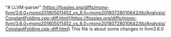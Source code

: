 "# LLVM-parser"
[https://fossies.org/diffs/mono-llvm/3.6.0+mono201805011452_vs_6.0+mono20180728010642/lib/Analysis/ConstantFolding.cpp-diff.html](https://fossies.org/diffs/mono-llvm/3.6.0+mono201805011452_vs_6.0+mono20180728010642/lib/Analysis/ConstantFolding.cpp-diff.html)  This file is about some changes in llvm3.6.0